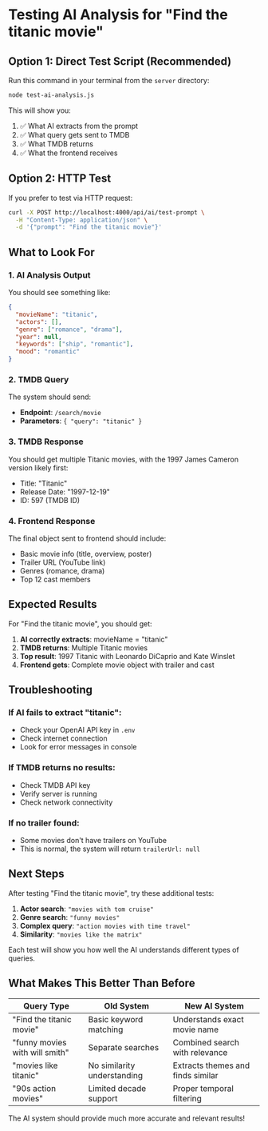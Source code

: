 # Testing AI Analysis for "Find the titanic movie"

## Option 1: Direct Test Script (Recommended)

Run this command in your terminal from the `server` directory:

```bash
node test-ai-analysis.js
```

This will show you:
1. ✅ What AI extracts from the prompt
2. ✅ What query gets sent to TMDB
3. ✅ What TMDB returns
4. ✅ What the frontend receives

## Option 2: HTTP Test

If you prefer to test via HTTP request:

```bash
curl -X POST http://localhost:4000/api/ai/test-prompt \
  -H "Content-Type: application/json" \
  -d '{"prompt": "Find the titanic movie"}'
```

## What to Look For

### 1. AI Analysis Output
You should see something like:
```json
{
  "movieName": "titanic",
  "actors": [],
  "genre": ["romance", "drama"],
  "year": null,
  "keywords": ["ship", "romantic"],
  "mood": "romantic"
}
```

### 2. TMDB Query
The system should send:
- **Endpoint**: `/search/movie`
- **Parameters**: `{ "query": "titanic" }`

### 3. TMDB Response
You should get multiple Titanic movies, with the 1997 James Cameron version likely first:
- Title: "Titanic"
- Release Date: "1997-12-19"
- ID: 597 (TMDB ID)

### 4. Frontend Response
The final object sent to frontend should include:
- Basic movie info (title, overview, poster)
- Trailer URL (YouTube link)
- Genres (romance, drama)
- Top 12 cast members

## Expected Results

For "Find the titanic movie", you should get:

1. **AI correctly extracts**: movieName = "titanic"
2. **TMDB returns**: Multiple Titanic movies
3. **Top result**: 1997 Titanic with Leonardo DiCaprio and Kate Winslet
4. **Frontend gets**: Complete movie object with trailer and cast

## Troubleshooting

### If AI fails to extract "titanic":
- Check your OpenAI API key in `.env`
- Check internet connection
- Look for error messages in console

### If TMDB returns no results:
- Check TMDB API key
- Verify server is running
- Check network connectivity

### If no trailer found:
- Some movies don't have trailers on YouTube
- This is normal, the system will return `trailerUrl: null`

## Next Steps

After testing "Find the titanic movie", try these additional tests:

1. **Actor search**: `"movies with tom cruise"`
2. **Genre search**: `"funny movies"`
3. **Complex query**: `"action movies with time travel"`
4. **Similarity**: `"movies like the matrix"`

Each test will show you how well the AI understands different types of queries.

## What Makes This Better Than Before

| Query Type | Old System | New AI System |
|------------|------------|----------------|
| "Find the titanic movie" | Basic keyword matching | Understands exact movie name |
| "funny movies with will smith" | Separate searches | Combined search with relevance |
| "movies like titanic" | No similarity understanding | Extracts themes and finds similar |
| "90s action movies" | Limited decade support | Proper temporal filtering |

The AI system should provide much more accurate and relevant results!